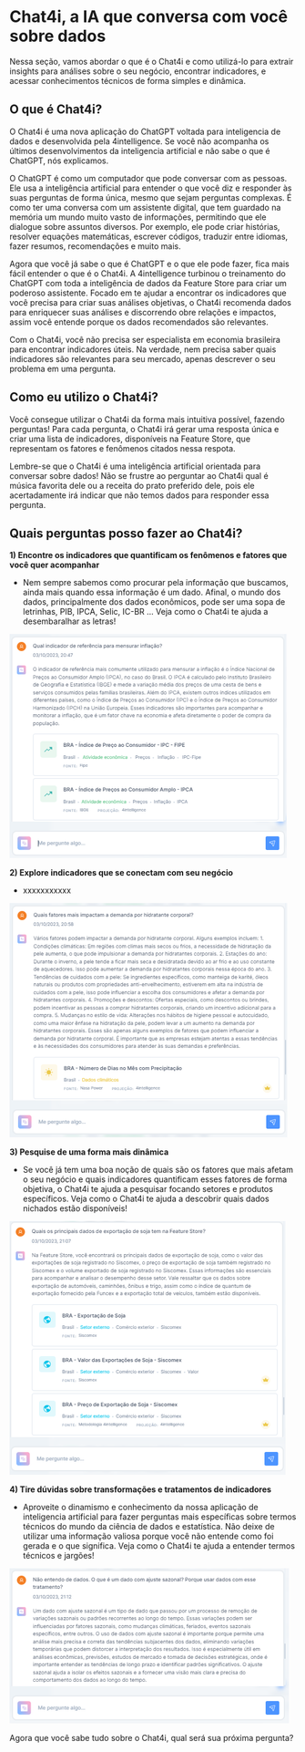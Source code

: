 # Chat4i, a IA que conversa com você sobre dados

Nessa seção, vamos abordar o que é o Chat4i e como utilizá-lo para extrair insights para análises sobre o seu negócio, encontrar indicadores, e acessar conhecimentos técnicos de forma simples e dinâmica.

## O que é Chat4i?

O Chat4i é uma nova aplicação do ChatGPT voltada para inteligencia de dados e desenvolvida pela 4intelligence. Se você não acompanha os últimos desenvolvimentos da inteligencia artificial e não sabe o que é ChatGPT, nós explicamos.

O ChatGPT é como um computador que pode conversar com as pessoas. Ele usa a inteligência artificial para entender o que você diz e responder às suas perguntas de forma única, mesmo que sejam perguntas complexas. É como ter uma conversa com um assistente digital, que tem guardado na memória um mundo muito vasto de informações, permitindo que ele dialogue sobre assuntos diversos. Por exemplo, ele pode criar histórias, resolver equações matemáticas, escrever códigos, traduzir entre idiomas, fazer resumos, recomendações e muito mais.

Agora que você já sabe o que é ChatGPT e o que ele pode fazer, fica mais fácil entender o que é o Chat4i. A 4intelligence turbinou o treinamento do ChatGPT com toda a inteligência de dados da Feature Store para criar um poderoso assistente. Focado em te ajudar a encontrar os indicadores que você precisa para criar suas análises objetivas, o Chat4i recomenda dados para enriquecer suas análises e discorrendo obre relações e impactos, assim você entende porque os dados recomendados são relevantes.

Com o Chat4i, você não precisa ser especialista em economia brasileira para encontrar indicadores úteis. Na verdade, nem precisa saber quais indicadores são relevantes para seu mercado, apenas descrever o seu problema em uma pergunta.

## Como eu utilizo o Chat4i?

Você consegue utilizar o Chat4i da forma mais intuitiva possível, fazendo perguntas! Para cada pergunta, o Chat4i irá gerar uma resposta única e criar uma lista de indicadores, disponíveis na Feature Store, que representam os fatores e fenômenos citados nessa respota.

Lembre-se que o Chat4i é uma inteligência artificial orientada para conversar sobre dados! Não se frustre ao perguntar ao Chat4i qual é música favorita dele ou a receita do prato preferido dele, pois ele acertadamente irá indicar que não temos dados para responder essa pergunta.

## Quais perguntas posso fazer ao Chat4i?

**1) Encontre os indicadores que quantificam os fenômenos e fatores que você quer acompanhar**

-   Nem sempre sabemos como procurar pela informação que buscamos, ainda mais quando essa informação é um dado. Afinal, o mundo dos dados, principalmente dos dados econômicos, pode ser uma sopa de letrinhas, PIB, IPCA, Selic, IC-BR ... Veja como o Chat4i te ajuda a desembaralhar as letras!

![](img/inflacao_ipc_ipca.png)

**2) Explore indicadores que se conectam com seu negócio**

-   xxxxxxxxxxx

![](img/hidratante_chuva.png)

**3) Pesquise de uma forma mais dinâmica**

-   Se você já tem uma boa noção de quais são os fatores que mais afetam o seu negócio e quais indicadores quantificam esses fatores de forma objetiva, o Chat4i te ajuda a pesquisar focando setores e produtos específicos. Veja como o Chat4i te ajuda a descobrir quais dados nichados estão disponíveis!

![](img/exportacao_soja.png)

**4) Tire dúvidas sobre transformações e tratamentos de indicadores**

-   Aproveite o dinamismo e conhecimento da nossa aplicação de inteligencia artificial para fazer perguntas mais específicas sobre termos técnicos do mundo da ciência de dados e estatística. Não deixe de utilizar uma informação valiosa porque você não entende como foi gerada e o que significa. Veja como o Chat4i te ajuda a entender termos técnicos e jargões!

![](img/chat4i_sazonal.png)

Agora que você sabe tudo sobre o Chat4i, qual será sua próxima pergunta?
